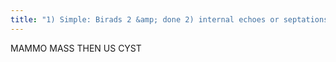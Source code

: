```yaml
---
title: "1) Simple: Birads 2 &amp; done 2) internal echoes or septations then aspirate it: A) if fluid non-bloody: f/u mammogram to confirm that the mammo lesion disappeared &amp; was the cyst B) if fluid w/ blood: surgical excision (cytology not reliable) 3) cyst w/ solid component or mural nodule: surgical excision"
---
```

MAMMO MASS 
THEN US CYST


